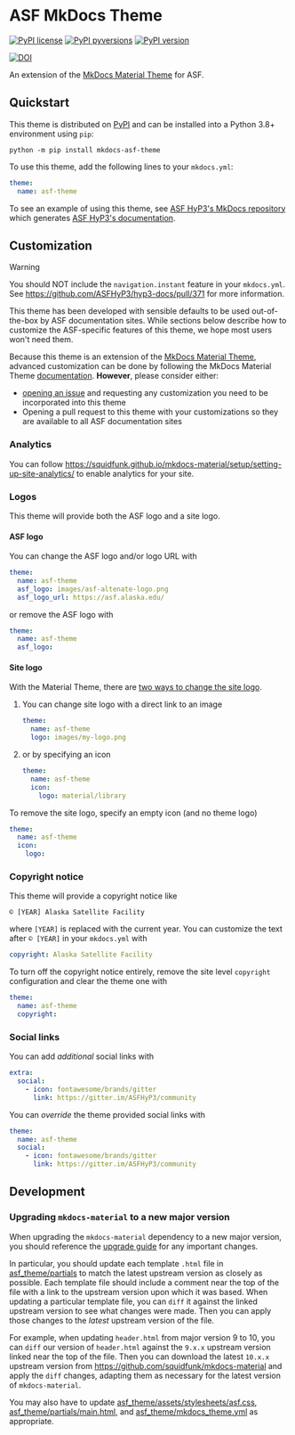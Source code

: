 # ASF MkDocs Theme

[![PyPI license](https://img.shields.io/pypi/l/mkdocs-asf-theme.svg)](https://pypi.python.org/pypi/mkdocs-asf-theme/)
[![PyPI pyversions](https://img.shields.io/pypi/pyversions/mkdocs-asf-theme.svg)](https://pypi.python.org/pypi/mkdocs-asf-theme/)
[![PyPI version](https://img.shields.io/pypi/v/mkdocs-asf-theme.svg)](https://pypi.python.org/pypi/mkdocs-asf-theme/)

[![DOI](https://zenodo.org/badge/322375450.svg)](https://zenodo.org/badge/latestdoi/322375450)

An extension of the [MkDocs Material Theme](https://squidfunk.github.io/mkdocs-material/)
for ASF.

## Quickstart

This theme is distributed on [PyPI](https://pypi.org/project/mkdocs-asf-theme/) and can be installed into a Python 3.8+ environment using `pip`:
```
python -m pip install mkdocs-asf-theme
```

To use this theme, add the following lines to your `mkdocs.yml`:
```yaml
theme:
  name: asf-theme
```

To see an example of using this theme, see [ASF HyP3's MkDocs repository](https://github.com/ASFHyP3/ASFHyP3)
which generates [ASF HyP3's documentation](https://hyp3-docs.asf.alaska.edu/).

## Customization

> [!WARNING]
> You should NOT include the `navigation.instant` feature in your `mkdocs.yml`.
> See <https://github.com/ASFHyP3/hyp3-docs/pull/371> for more information.

This theme has been developed with sensible defaults to be used out-of-the-box by
ASF documentation sites. While sections below describe how to customize the
ASF-specific features of this theme, we hope most users won't need them.

Because this theme is an extension of the [MkDocs Material Theme](https://squidfunk.github.io/mkdocs-material/),
advanced customization can be done by following the MkDocs Material Theme
[documentation](https://squidfunk.github.io/mkdocs-material/). **However**, please
consider either:
* [opening an issue](https://github.com/ASFHyP3/mkdocs-asf-theme/issues)
  and requesting any customization you need to be incorporated into this theme
* Opening a pull request to this theme with your customizations so they are available
  to all ASF documentation sites

### Analytics

You can follow <https://squidfunk.github.io/mkdocs-material/setup/setting-up-site-analytics/>
to enable analytics for your site.

### Logos

This theme will provide both the ASF logo and a site logo.

#### ASF logo

You can change the ASF logo and/or logo URL with
```yaml
theme:
  name: asf-theme
  asf_logo: images/asf-altenate-logo.png
  asf_logo_url: https://asf.alaska.edu/
```

or remove the ASF logo with
```yaml
theme:
  name: asf-theme
  asf_logo:
```

#### Site logo
With the Material Theme, there are
[two ways to change the site logo](https://squidfunk.github.io/mkdocs-material/setup/changing-the-logo-and-icons/#logo).

1. You can change site logo with a direct link to an image
   ```yaml
   theme:
     name: asf-theme
     logo: images/my-logo.png
   ```

2. or by specifying an icon
   ```yaml
   theme:
     name: asf-theme
     icon:
       logo: material/library
   ```


To remove the site logo, specify an empty icon (and no theme logo)
```yaml
theme:
  name: asf-theme
  icon:
    logo:
```

### Copyright notice

This theme will provide a copyright notice like
```
© [YEAR] Alaska Satellite Facility
```
where `[YEAR]` is replaced with the current year. You can customize the text after
`© [YEAR]` in your `mkdocs.yml` with
```yaml
copyright: Alaska Satellite Facility
```

To turn off the copyright notice entirely, remove the site level `copyright`
configuration and clear the theme one with
```yaml
theme:
  name: asf-theme
  copyright:
```

### Social links

You can add *additional* social links with
```yaml
extra:
  social:
    - icon: fontawesome/brands/gitter
      link: https://gitter.im/ASFHyP3/community
```
 
You can *override* the theme provided social links with
```yaml
theme:
  name: asf-theme
  social:
    - icon: fontawesome/brands/gitter
      link: https://gitter.im/ASFHyP3/community
```

## Development

### Upgrading `mkdocs-material` to a new major version

When upgrading the `mkdocs-material` dependency to a new major version,
you should reference the [upgrade guide](https://squidfunk.github.io/mkdocs-material/upgrade/)
for any important changes.

In particular, you should update each template `.html` file in [asf_theme/partials](./asf_theme/partials)
to match the latest upstream version as closely as possible.
Each template file should include a comment near the top of the file
with a link to the upstream version upon which it was based.
When updating a particular template file,
you can `diff` it against the linked upstream version to see what changes were made.
Then you can apply those changes to the *latest* upstream version of the file.

For example, when updating `header.html` from major version 9 to 10,
you can `diff` our version of `header.html` against the `9.x.x` upstream version linked near the top of the file.
Then you can download the latest `10.x.x` upstream version from <https://github.com/squidfunk/mkdocs-material>
and apply the `diff` changes, adapting them as necessary for the latest version of `mkdocs-material`.

You may also have to update
[asf_theme/assets/stylesheets/asf.css](./asf_theme/assets/stylesheets/asf.css),
[asf_theme/partials/main.html](./asf_theme/partials/main.html),
and [asf_theme/mkdocs_theme.yml](./asf_theme/mkdocs_theme.yml) as appropriate.
